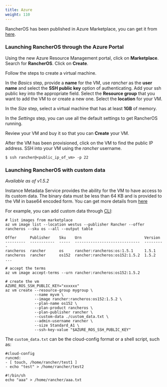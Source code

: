 ```yaml
---
title: Azure
weight: 110
---
```


RancherOS has been published in Azure Marketplace, you can get it from [here](https://azuremarketplace.microsoft.com/en-us/marketplace/apps/rancher.rancheros).

### Launching RancherOS through the Azure Portal

Using the new Azure Resource Management portal, click on **Marketplace**. Search for **RancherOS**. Click on **Create**.

Follow the steps to create a virtual machine.

In the _Basics_ step, provide a **name** for the VM, use _rancher_ as the **user name** and select the **SSH public key** option of authenticating. Add your ssh public key into the appropriate field. Select the **Resource group** that you want to add the VM to or create a new one. Select the **location** for your VM.

In the _Size_ step, select a virtual machine that has at least **1GB** of memory.

In the _Settings_ step, you can use all the default settings to get RancherOS running.

Review your VM and buy it so that you can **Create** your VM.

After the VM has been provisioned, click on the VM to find the public IP address. SSH into your VM using the _rancher_ username.

```
$ ssh rancher@<public_ip_of_vm> -p 22
```

### Launching RancherOS with custom data

_Available as of v1.5.2_

Instance Metadata Service provides the ability for the VM to have access to its custom data. The binary data must be less than 64 KB and is provided to the VM in base64 encoded form.
You can get more details from [here](https://docs.microsoft.com/en-us/azure/virtual-machines/linux/instance-metadata-service#custom-data)

For example, you can add custom data through [CLI](https://docs.microsoft.com/en-us/azure/virtual-machines/linux/cli-ps-findimage):

```
# list images from marketplace
az vm image list --location westus --publisher Rancher --offer rancheros --sku os --all --output table

Offer      Publisher    Sku    Urn                            Version
---------  -----------  -----  -----------------------------  ---------
rancheros  rancher      os     rancher:rancheros:os:1.5.1     1.5.1
rancheros  rancher      os152  rancher:rancheros:os152:1.5.2  1.5.2
...

# accept the terms
az vm image accept-terms --urn rancher:rancheros:os152:1.5.2

# create the vm
AZURE_ROS_SSH_PUBLIC_KEY="xxxxxx"
az vm create --resource-group mygroup \
             --name myvm \
             --image rancher:rancheros:os152:1.5.2 \
             --plan-name os152 \
             --plan-product rancheros \
             --plan-publisher rancher \
             --custom-data ./custom_data.txt \
             --admin-username rancher \
             --size Standard_A1 \
             --ssh-key-value "$AZURE_ROS_SSH_PUBLIC_KEY"
```

The `custom_data.txt` can be the cloud-config format or a shell script, such as:

```
#cloud-config
runcmd:
- [ touch, /home/rancher/test1 ]
- echo "test" > /home/rancher/test2
```

```
#!/bin/sh
echo "aaa" > /home/rancher/aaa.txt
```

